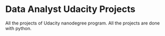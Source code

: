 # Data Analyst Udacity Projects
All the projects of Udacity nanodegree program. All the projects are done with python.
